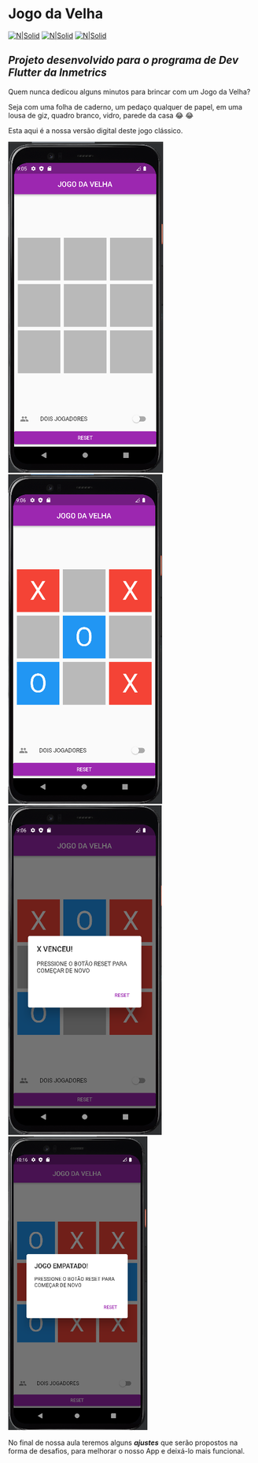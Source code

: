 # Jogo da Velha
[![N|Solid](https://img.shields.io/badge/Flutter-2.10.4-blue)](https://flutter.dev)  [![N|Solid](https://img.shields.io/badge/Dart-2.16.2-lightgrey)](https://dart.dev) [![N|Solid](https://img.shields.io/badge/DevTools-2.9.2-brightgreen)](https://dart.dev)

## _Projeto desenvolvido para o programa de Dev Flutter da Inmetrics_

Quem nunca dedicou alguns minutos para brincar com um Jogo da Velha?

Seja com uma folha de caderno, um pedaço qualquer de papel, em uma lousa de giz, quadro branco, vidro, parede da casa :joy: :joy:

Esta aqui é a nossa versão digital deste jogo clássico.

![N|Solid](https://github.com/GiovaniJau/Jogo_Da_Velha/blob/master/screenshots/velha_1.PNG)      ![N|Solid](https://github.com/GiovaniJau/Jogo_Da_Velha/blob/master/screenshots/velha_2.PNG)      ![N|Solid](https://github.com/GiovaniJau/Jogo_Da_Velha/blob/master/screenshots/velha_3.PNG)      ![N|Solid](https://github.com/GiovaniJau/Jogo_Da_Velha/blob/master/screenshots/velha_4.PNG)

No final de nossa aula teremos alguns **_ajustes_** que serão propostos na forma de desafios, para melhorar o nosso App e deixá-lo mais funcional.
